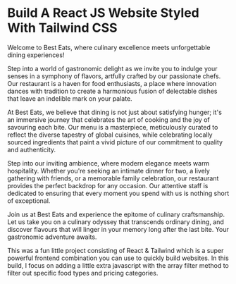 # Build A React JS Website Styled With Tailwind CSS


<p>
 Welcome to Best Eats, where culinary excellence meets unforgettable dining experiences!

Step into a world of gastronomic delight as we invite you to indulge your senses in a symphony of flavors, artfully crafted by our passionate chefs. Our restaurant is a haven for food enthusiasts, a place where innovation dances with tradition to create a harmonious fusion of delectable dishes that leave an indelible mark on your palate.

At Best Eats, we believe that dining is not just about satisfying hunger; it's an immersive journey that celebrates the art of cooking and the joy of savouring each bite. Our menu is a masterpiece, meticulously curated to reflect the diverse tapestry of global cuisines, while celebrating locally sourced ingredients that paint a vivid picture of our commitment to quality and authenticity.

Step into our inviting ambience, where modern elegance meets warm hospitality. Whether you're seeking an intimate dinner for two, a lively gathering with friends, or a memorable family celebration, our restaurant provides the perfect backdrop for any occasion. Our attentive staff is dedicated to ensuring that every moment you spend with us is nothing short of exceptional.

Join us at Best Eats and experience the epitome of culinary craftsmanship. Let us take you on a culinary odyssey that transcends ordinary dining, and discover flavours that will linger in your memory long after the last bite. Your gastronomic adventure awaits.
</p>

<p>This was a fun little project consisting of React & Tailwind which is a super powerful frontend combination you can use to quickly build websites. In this build, I focus on adding a little extra javascript with the array filter method to filter out specific food types and pricing categories.
</p>


<img sr="https://github.com/laeth0/Best-Eats/blob/main/public/mockup%20image.jpg" >
<img sr="https://github.com/laeth0/Best-Eats/blob/main/public/image%20for%20all%20page.png" >
